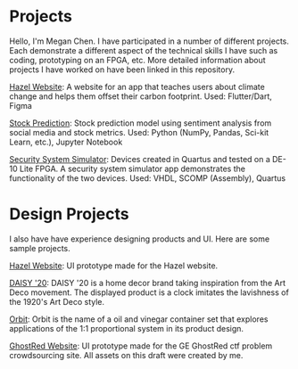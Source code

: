 # Projects
Hello, I'm Megan Chen. I have participated in a number of different projects. Each demonstrate a different aspect of the technical skills I have such as coding, prototyping on an FPGA, etc. More detailed information about projects I have worked on have been linked in this repository. 

[Hazel Website](https://github.com/meganc46/Projects/blob/main/README-Hazel.md): A website for an app that teaches users about climate change and helps them offset their carbon footprint.
Used: Flutter/Dart, Figma

[Stock Prediction](https://github.com/meganc46/Projects/blob/main/README-Stocks.md): Stock prediction model using sentiment analysis from social media and stock metrics.
Used: Python (NumPy, Pandas, Sci-kit Learn, etc.), Jupyter Notebook 

[Security System Simulator](https://github.com/meganc46/Projects/blob/main/README-Security.md): Devices created in Quartus and tested on a DE-10 Lite FPGA. A security system simulator app demonstrates the functionality of the two devices.
Used: VHDL, SCOMP (Assembly), Quartus

# Design Projects
I also have have experience designing products and UI. Here are some sample projects.

[Hazel Website](https://www.figma.com/proto/oGZWVaj6wMqHDvjR9w4h3c/Team-1330-Initial-Prototype?node-id=4%3A3&scaling=scale-down&page-id=0%3A1&starting-point-node-id=4%3A3): UI prototype made for the Hazel website. 

[DAISY '20](https://github.com/meganc46/Projects/blob/main/daisy20-poster.PNG): DAISY '20 is a home decor brand taking inspiration from the Art Deco movement. The displayed product is a clock imitates the lavishness of the 1920's Art Deco style.

[Orbit](https://github.com/meganc46/Projects/blob/main/README-Design.md#orbit): Orbit is the name of a oil and vinegar container set that explores applications of the 1:1 proportional system in its product design.

[GhostRed Website](https://www.figma.com/proto/lNSYe4n8MXU4iFJItb4X0v/GhostRed?node-id=2%3A2&scaling=scale-down&page-id=0%3A1&starting-point-node-id=2%3A2): UI prototype made for the GE GhostRed ctf problem crowdsourcing site. All assets on this draft were created by me. 
